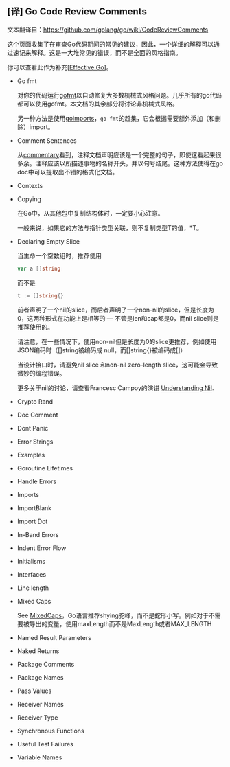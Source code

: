## [译] Go Code Review Comments



文本翻译自：https://github.com/golang/go/wiki/CodeReviewComments



这个页面收集了在审查Go代码期间的常见的建议，因此，一个详细的解释可以通过速记来解释。这是一大堆常见的错误，而不是全面的风格指南。



你可以查看此作为补充[[Effective Go](https://golang.org/doc/effective_go.html)]。



* Go fmt

  对你的代码运行[gofmt](https://golang.org/cmd/gofmt/)以自动修复大多数机械式风格问题。几乎所有的go代码都可以使用gofmt。本文档的其余部分将讨论非机械式风格。

  另一种方法是使用[goimports](https://godoc.org/golang.org/x/tools/cmd/goimports)，`go fmt`的超集，它会根据需要额外添加（和删除）import。



* Comment Sentences

  从[commentary](https://golang.org/doc/effective_go.html#commentary.)看到，注释文档声明应该是一个完整的句子，即使这看起来很多余。注释应该以所描述事物的名称开头，并以句号结尾。这种方法使得在go doc中可以提取出不错的格式化文档。



* Contexts



* Copying

  在Go中，从其他包中复制结构体时，一定要小心注意。

  一般来说，如果它的方法与指针类型关联，则不复制类型T的值，*T。



* Declaring Empty Slice

  当生命一个空数组时，推荐使用

  ```go
  var a []string
  ```

  而不是

  ```go
  t := []string{}
  ```

  前者声明了一个nil的slice，而后者声明了一个non-nil的slice，但是长度为0，这两种形式在功能上是相等的 — 不管是len和cap都是0，而nil slice则是推荐使用的。

  请注意，在一些情况下，使用non-nil但是长度为0的slice更推荐，例如使用JSON编码时（[]string被编码成 null，而[]string{}被编码成[]）

  当设计接口时，请避免nil slice 和non-nil zero-length slice，这可能会导致微妙的编程错误。

  更多关于nil的讨论，请查看Francesc Campoy的演讲 [Understanding Nil](https://www.youtube.com/watch?v=ynoY2xz-F8s).



* Crypto Rand



* Doc Comment



* Dont Panic



* Error Strings



* Examples



* Goroutine Lifetimes



* Handle Errors



* Imports



* ImportBlank



* Import Dot



* In-Band Errors



* Indent Error Flow



* Initialisms



* Interfaces



* Line length



* Mixed Caps

  See [MixedCaps](https://golang.org/doc/effective_go.html#mixed-caps)，Go语言推荐shying驼峰，而不是蛇形小写。例如对于不需要被导出的变量，使用maxLength而不是MaxLength或者MAX_LENGTH



* Named Result Parameters



* Naked Returns



* Package Comments



* Package Names



* Pass Values



* Receiver Names



* Receiver Type



* Synchronous Functions



* Useful Test Failures



* Variable Names

























